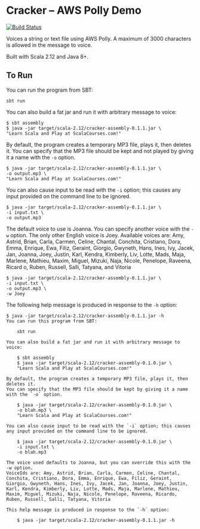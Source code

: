 # Cracker &ndash; AWS Polly Demo

[![Build Status](https://travis-ci.org/mslinn/cracker.svg?branch=master)](https://travis-ci.org/mslinn/cracker)

Voices a string or text file using AWS Polly. A maximum of 3000 characters is allowed in the message to voice.

Built with Scala 2.12 and Java 8+.

## To Run
You can run the program from SBT:

    sbt run

You can also build a fat jar and run it with arbitrary message to voice:

    $ sbt assembly
    $ java -jar target/scala-2.12/cracker-assembly-0.1.1.jar \
    "Learn Scala and Play at ScalaCourses.com!"

By default, the program creates a temporary MP3 file, plays it, then deletes it.
You can specify that the MP3 file should be kept and not played by giving it a name with the `-o` option.

    $ java -jar target/scala-2.12/cracker-assembly-0.1.1.jar \
    -o output.mp3 \
    "Learn Scala and Play at ScalaCourses.com!"

You can also cause input to be read with the `-i` option; this causes any input provided on the command line to be ignored.

    $ java -jar target/scala-2.12/cracker-assembly-0.1.1.jar \
    -i input.txt \
    -o output.mp3

The default voice to use is Joanna. You can specify another voice with the `-w` option. The only other English voice is Joey.
Available voices are: Amy, Astrid, Brian, Carla, Carmen, Celine, Chantal, Conchita, Cristiano, Dora, Emma, Enrique, Ewa, Filiz, Geraint, Giorgio, Gwyneth, Hans, Ines, Ivy,
 Jacek, Jan, Joanna, Joey, Justin, Karl, Kendra, Kimberly, Liv, Lotte, Mads, Maja, Marlene, Mathieu, Maxim, Miguel, Mizuki, Naja, Nicole, Penelope, Raveena, Ricard
o, Ruben, Russell, Salli, Tatyana, and Vitoria

    $ java -jar target/scala-2.12/cracker-assembly-0.1.1.jar \
    -i input.txt \
    -o output.mp3 \
    -w Joey

The following help message is produced in response to the `-h` option:

    $ java -jar target/scala-2.12/cracker-assembly-0.1.1.jar -h
    You can run this program from SBT:
    
        sbt run
    
    You can also build a fat jar and run it with arbitrary message to voice:
    
        $ sbt assembly
        $ java -jar target/scala-2.12/cracker-assembly-0.1.0.jar \
        "Learn Scala and Play at ScalaCourses.com!"
    
    By default, the program creates a temporary MP3 file, plays it, then deletes it.
    You can specify that the MP3 file should be kept by giving it a name with the `-o` option.
    
        $ java -jar target/scala-2.12/cracker-assembly-0.1.0.jar \
        -o blah.mp3 \
        "Learn Scala and Play at ScalaCourses.com!"
    
    You can also cause input to be read with the `-i` option; this causes any input provided on the command line to be ignored.
    
        $ java -jar target/scala-2.12/cracker-assembly-0.1.0.jar \
        -i input.txt \
        -o blah.mp3
    
    The voice used defaults to Joanna, but you can override this with the -w option.
    VoiceIds are: Amy, Astrid, Brian, Carla, Carmen, Celine, Chantal, Conchita, Cristiano, Dora, Emma, Enrique, Ewa, Filiz, Geraint, Giorgio, Gwyneth, Hans, Ines, Ivy, Jacek, Jan, Joanna, Joey, Justin, Karl, Kendra, Kimberly, Liv, Lotte, Mads, Maja, Marlene, Mathieu, Maxim, Miguel, Mizuki, Naja, Nicole, Penelope, Raveena, Ricardo, Ruben, Russell, Salli, Tatyana, Vitoria
    
    This help message is produced in response to the `-h` option:
    
        $ java -jar target/scala-2.12/cracker-assembly-0.1.1.jar -h
